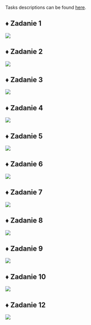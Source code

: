 <p> Tasks descriptions can be found <a href="https://github.com/YoC00lig/Introduction-to-web-applications/blob/main/lab03/lab3.pdf" > here</a>. </p>
<h2> ♦️ Zadanie 1 </h2>
<img src ="/lab03/gifs/zadanie1.gif">
<h2> ♦️ Zadanie 2 </h2>
<img src ="/lab03/gifs/zadanie2.gif">
<h2> ♦️ Zadanie 3 </h2>
<img src ="/lab03/gifs/zadanie3.gif">
<h2> ♦️ Zadanie 4 </h2>
<img src ="/lab03/gifs/zadanie4.gif">
<h2> ♦️ Zadanie 5 </h2>
<img src ="/lab03/gifs/zadanie5.gif">
<h2> ♦️ Zadanie 6 </h2>
<img src ="/lab03/gifs/zadanie6.gif">
<h2> ♦️ Zadanie 7 </h2>
<img src ="/lab03/gifs/zadanie7.gif">
<h2> ♦️ Zadanie 8 </h2>
<img src ="/lab03/gifs/zadanie8.gif">
<h2> ♦️ Zadanie 9 </h2>
<img src ="/lab03/gifs/zadanie9.gif">
<h2> ♦️ Zadanie 10 </h2>
<img src ="/lab03/gifs/zadanie10.gif">
<h2> ♦️ Zadanie 12 </h2>
<img src ="/lab03/gifs/zadanie12.gif">
